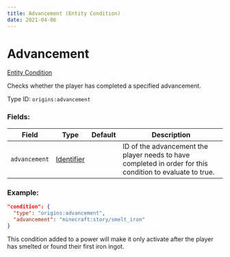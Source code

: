 ```yaml
---
title: Advancement (Entity Condition)
date: 2021-04-06
---
```


# Advancement

[Entity Condition](../entity_conditions.md)

Checks whether the player has completed a specified advancement.

Type ID: `origins:advancement`

### Fields:

Field  | Type | Default | Description
-------|------|---------|-------------
`advancement` | [Identifier](../data_types/identifier.md) | | ID of the advancement the player needs to have completed in order for this condition to evaluate to true.

### Example:

```json
"condition": {
  "type": "origins:advancement",
  "advancement": "minecraft:story/smelt_iron"
}
```
This condition added to a power will make it only activate after the player has smelted or found their first iron ingot.
